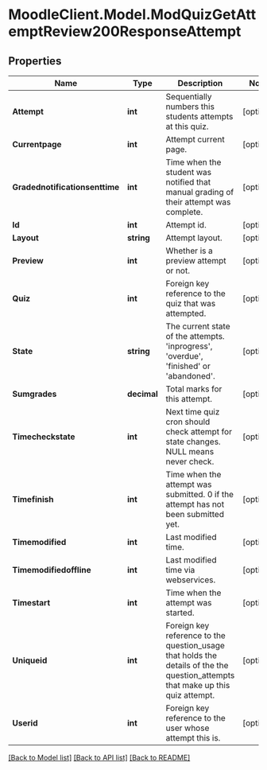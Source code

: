 # MoodleClient.Model.ModQuizGetAttemptReview200ResponseAttempt

## Properties

Name | Type | Description | Notes
------------ | ------------- | ------------- | -------------
**Attempt** | **int** | Sequentially numbers this students attempts at this quiz. | [optional] 
**Currentpage** | **int** | Attempt current page. | [optional] 
**Gradednotificationsenttime** | **int** | Time when the student was notified that manual grading of their attempt was complete. | [optional] 
**Id** | **int** | Attempt id. | [optional] 
**Layout** | **string** | Attempt layout. | [optional] 
**Preview** | **int** | Whether is a preview attempt or not. | [optional] 
**Quiz** | **int** | Foreign key reference to the quiz that was attempted. | [optional] 
**State** | **string** | The current state of the attempts. &#39;inprogress&#39;,                                                 &#39;overdue&#39;, &#39;finished&#39; or &#39;abandoned&#39;. | [optional] 
**Sumgrades** | **decimal** | Total marks for this attempt. | [optional] 
**Timecheckstate** | **int** | Next time quiz cron should check attempt for                                                         state changes.  NULL means never check. | [optional] 
**Timefinish** | **int** | Time when the attempt was submitted.                                                     0 if the attempt has not been submitted yet. | [optional] 
**Timemodified** | **int** | Last modified time. | [optional] 
**Timemodifiedoffline** | **int** | Last modified time via webservices. | [optional] 
**Timestart** | **int** | Time when the attempt was started. | [optional] 
**Uniqueid** | **int** | Foreign key reference to the question_usage that holds the                                                     details of the the question_attempts that make up this quiz                                                     attempt. | [optional] 
**Userid** | **int** | Foreign key reference to the user whose attempt this is. | [optional] 

[[Back to Model list]](../README.md#documentation-for-models) [[Back to API list]](../README.md#documentation-for-api-endpoints) [[Back to README]](../README.md)

